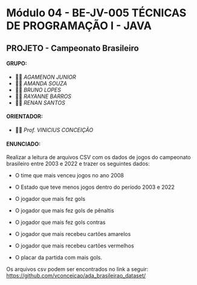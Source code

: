 # Módulo 04 - BE-JV-005 TÉCNICAS DE PROGRAMAÇÃO I - JAVA
## PROJETO - Campeonato Brasileiro 

#### GRUPO:

- :man_technologist: *AGAMENON JUNIOR*
- :woman_technologist: *AMANDA SOUZA*
- :man_technologist: *BRUNO LOPES*
- :woman_technologist: *RAYANNE BARROS*
- :man_technologist: *RENAN SANTOS*

#### ORIENTADOR:

- :man_teacher: *Prof. VINICIUS CONCEIÇÃO*

#### ENUNCIADO:
Realizar a leitura de arquivos CSV com os dados de jogos do campeonato brasileiro entre 2003 e 2022 e trazer os seguintes dados:

- O time que mais venceu jogos no ano 2008

- O Estado que teve menos jogos dentro do período 2003 e 2022

- O jogador que mais fez gols

- O jogador que mais fez gols de pênaltis

- O jogador que mais fez gols contras

- O jogador que mais recebeu cartões amarelos

- O jogador que mais recebeu cartões vermelhos

- O placar da partida com mais gols.

Os arquivos csv podem ser encontrados no link a seguir: https://github.com/vconceicao/ada_brasileirao_dataset/
